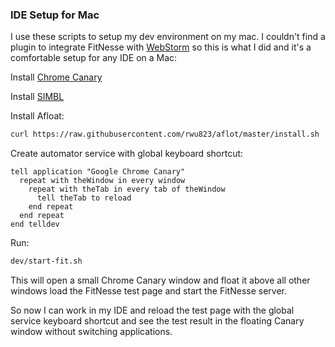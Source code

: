 ### IDE Setup for Mac

I use these scripts to setup my dev environment on my mac.
I couldn't find a plugin to integrate FitNesse with [WebStorm](https://www.jetbrains.com/webstorm/specials/webstorm/webstorm.html?&gclid=Cj0KEQiA_fy0BRCwiLaQ5-iFgpwBEiQA884sOev2YlIuM8R6pcQRWjm0YNUnFt9OLLnwz0dpwVY09m4aAji58P8HAQ&gclsrc=aw.ds) so this is what I did and it's a comfortable setup for any IDE on a Mac:

Install [Chrome Canary](https://www.google.com/chrome/browser/canary.html)

Install [SIMBL](http://www.culater.net/software/SIMBL/SIMBL.php) 

Install Afloat:

```bash
curl https://raw.githubusercontent.com/rwu823/aflot/master/install.sh | sh
```

Create automator service with global keyboard shortcut:

```applescript
tell application "Google Chrome Canary"
  repeat with theWindow in every window
    repeat with theTab in every tab of theWindow
      tell theTab to reload
    end repeat
  end repeat
end telldev

```

Run:

```bash
dev/start-fit.sh
```

This will open a small Chrome Canary window and float it above all other windows load the FitNesse test page and start the FitNesse server.

So now I can work in my IDE and reload the test page with the global service keyboard shortcut and see the test result in the floating Canary window without switching applications.
